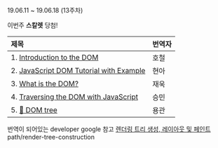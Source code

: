 19.06.11 ~ 19.06.18 (13주차)

이번주 **스칼렛** 당첨!

|   제목   | 번역자  |
| :-------- | :------ |
| 1. [Introduction to the DOM](https://www.digitalocean.com/community/tutorials/introduction-to-the-dom)| 호철 |
| 2. [JavaScript DOM Tutorial with Example ](https://www.guru99.com/how-to-use-dom-and-events-in-javascript.html)| 현아 |
| 3. [What is the DOM?](https://css-tricks.com/dom/)| 재욱 |
| 4. [Traversing the DOM with JavaScript](https://zellwk.com/blog/dom-traversals/)| 승민 |
| 5. [📌 DOM tree](https://javascript.info/dom-nodes)| 용관 |

번역이 되어있는 developer google 참고
[렌더링 트리 생성, 레이아웃 및 페인트](https://developers.google.com/web/fundamentals/performance/critical-rendering-)path/render-tree-construction